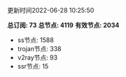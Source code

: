 更新时间2022-06-28 10:25:50

**总订阅: 73**
**总节点: 4119**
**有效节点: 2034**
- ss节点: 1588
- trojan节点: 338
- v2ray节点: 93
- ssr节点: 15
